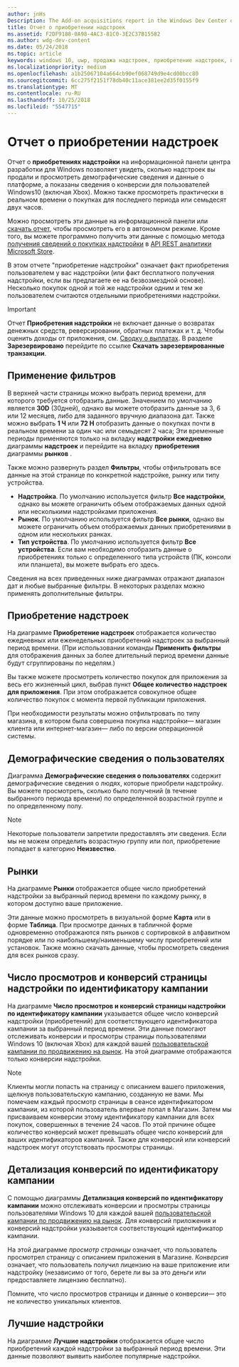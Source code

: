 ```yaml
---
author: jnHs
Description: The Add-on acquisitions report in the Windows Dev Center dashboard lets you see how many add-ons you've sold, along with demographic and platform details.
title: Отчет о приобретении надстроек
ms.assetid: F2DF9188-0A98-4AC3-81C0-3E2C37B15582
ms.author: wdg-dev-content
ms.date: 05/24/2018
ms.topic: article
keywords: windows 10, uwp, продажа надстроек, приобретение надстроек, продажи продуктов в приложении, продукты в приложении, iaps, надстройки
ms.localizationpriority: medium
ms.openlocfilehash: a1b25067104a664cb90ef068749d9e4cd00bcc80
ms.sourcegitcommit: 6cc275f2151f78db40c11ace381ee2d35f0155f9
ms.translationtype: MT
ms.contentlocale: ru-RU
ms.lasthandoff: 10/25/2018
ms.locfileid: "5547715"
---
```

# <a name="add-on-acquisitions-report"></a>Отчет о приобретении надстроек


Отчет о **приобретениях надстройки** на информационной панели центра разработки для Windows позволяет увидеть, сколько надстроек вы продали и просмотреть демографические сведения и данные о платформе, а показаны сведения о конверсии для пользователей Windows10 (включая Xbox). Можно также просмотреть практически в реальном времени о покупках для последнего периода или семьдесят двух часов.

Можно просмотреть эти данные на информационной панели или [скачать отчет](download-analytic-reports.md), чтобы просмотреть его в автономном режиме. Кроме того, вы можете программно получить эти данные с помощью метода [получения сведений о покупках надстройки](../monetize/get-in-app-acquisitions.md) в [API REST аналитики Microsoft Store](../monetize/access-analytics-data-using-windows-store-services.md).

В этом отчете "приобретение надстройки" означает факт приобретения пользователем у вас надстройки (или факт бесплатного получения надстройки, если вы предлагаете ее на безвозмездной основе). Несколько покупок одной и той же надстройки одним и тем же пользователем считаются отдельными приобретениями надстройки.

> [!IMPORTANT]
> Отчет **Приобретения надстройки** не включает данные о возвратах денежных средств, реверсировании, обратных платежах и т. д. Чтобы оценить доходы от приложения, см. [Сводку о выплатах](payout-summary.md). В разделе **Зарезервировано** перейдите по ссылке **Скачать зарезервированные транзакции**.


## <a name="apply-filters"></a>Применение фильтров

В верхней части страницы можно выбрать период времени, для которого требуется отобразить данные. Значением по умолчанию является **30D** (30дней), однако вы можете отобразить данные за 3, 6 или 12 месяцев, либо для заданного вручную диапазона дат. Также можно выбрать **1 Ч** или **72 H** отобразить данные о покупках почти в реальном времени за один час или семьдесят 2 часа; Эти временные периоды применяются только на вкладку **надстройки ежедневно** диаграммы **надстроек** и перейдите на вкладку **приобретения** диаграммы **рынков** . 

Также можно развернуть раздел **Фильтры**, чтобы отфильтровать все данные на этой странице по конкретной надстройке, рынку или типу устройства.

-   **Надстройка**. По умолчанию используется фильтр **Все надстройки**, однако вы можете ограничить объем отображаемых данных одной или несколькими надстройками приложения.
-   **Рынок**. По умолчанию используется фильтр **Все рынки**, однако вы можете ограничить объем отображаемых данных приобретениями в одном или нескольких ранках.
-   **Тип устройства**. По умолчанию используется фильтр **Все устройства**. Если вам необходимо отобразить данные о приобретениях только с определенного типа устройств (ПК, консоли или планшета), вы можете выбрать его здесь.

Сведения на всех приведенных ниже диаграммах отражают диапазон дат и любые выбранные фильтры. В некоторых разделах можно применять дополнительные фильтры.


## <a name="add-on-acquisitions"></a>Приобретение надстроек

На диаграмме **Приобретение надстроек** отображается количество ежедневных или еженедельных приобретений надстроек за выбранный период времени. (При использовании команды **Применить фильтры** для отображения данных за более длительный период времени данные будут сгруппированы по неделям.)

Вы также можете просмотреть количество покупок для приложения за весь его жизненный цикл, выбрав пункт **Общее количество надстроек для приложения**. При этом отображается совокупное общее количество покупок с момента первой публикации приложения.

При необходимости результаты можно отфильтровать по типу магазина, в котором была совершена покупка надстройки— магазин клиента или интернет-магазин— либо по версии операционной системы.


## <a name="customer-demographic"></a>Демографические сведения о пользователях

Диаграмма **Демографические сведения о пользователях** содержит демографические сведения о людях, которые приобрели надстройку. Вы можете просмотреть, сколько было получений (в течение выбранного периода времени) по определенной возрастной группе и по определенному полу.

> [!NOTE]
> Некоторые пользователи запретили предоставлять эти сведения. Если мы не можем определить возрастную группу или пол, приобретение попадает в категорию **Неизвестно**.


## <a name="markets"></a>Рынки

На диаграмме **Рынки** отображается общее число приобретений надстройки за выбранный период времени по каждому рынку, в котором доступно ваше приложение. 

Эти данные можно просмотреть в визуальной форме **Карта** или в форме **Таблица**. При просмотре данных в табличной форме одновременно отображаются пять рынков с сортировкой в алфавитном порядке или по наибольшему/наименьшему числу приобретений или установок. Также можно скачать данные, чтобы просмотреть сведения для всех рынков сразу.


## <a name="add-on-page-views-and-conversions-by-campaign-id"></a>Число просмотров и конверсий страницы надстройки по идентификатору кампании

На диаграмме **Число просмотров и конверсий страницы надстройки по идентификатору кампании** указывается общее число конверсий надстройки (приобретений) для соответствующего идентификатора кампании за выбранный период времени. Эти данные помогают отслеживать конверсии и просмотры страницы пользователями Windows 10 (включая Xbox) для каждой вашей [пользовательской кампании по продвижению на рынок](create-a-custom-app-promotion-campaign.md). На этой диаграмме отображаются только конверсии надстройки.

> [!NOTE]
> Клиенты могли попасть на страницу с описанием вашего приложения, щелкнув пользовательскую кампанию, созданную не вами. Мы помечаем каждый просмотр страницы в сеансе идентификатором кампании, из которой пользователь впервые попал в Магазин. Затем мы присваиваем конверсии этому идентификатору кампании для всех покупок, совершенных в течение 24 часов. По этой причине общее количество конверсий может превышать общее число конверсий для ваших идентификаторов кампаний. Также для конверсий или конверсий надстроек могут отсутствовать просмотры страницы. 


## <a name="conversions-breakdown-by-campaign-id"></a>Детализация конверсий по идентификатору кампании

С помощью диаграммы **Детализация конверсий по идентификатору кампании** можно отслеживать конверсии и просмотры страницы пользователями Windows 10 для каждой вашей [пользовательской кампании по продвижению на рынок](create-a-custom-app-promotion-campaign.md). Для конверсий приложения и конверсий надстройки указывается соответствующий идентификатор кампании.

На этой диаграмме *просмотр страницы* означает, что пользователь просмотрел страницу с описанием приложения в Магазине. *Конверсия* означает, что пользователь получил лицензию на ваше приложение или надстройку (независимо от того, берете ли вы за это деньги или предоставляете лицензию бесплатно).

Помните, что число просмотров страницы и данные о конверсии— это не количество уникальных клиентов. 


## <a name="top-add-ons"></a>Лучшие надстройки

На диаграмме **Лучшие надстройки** отображается общее число приобретений каждой надстройки за выбранный период времени. Эти данные позволяют выявить наиболее популярные надстройки. 



 

 
